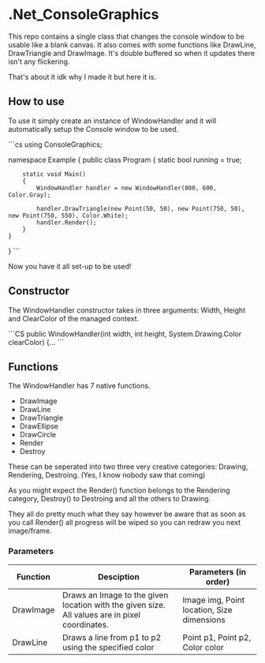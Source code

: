 # .Net_ConsoleGraphics
This repo contains a single class that changes the console window to be usable like a blank canvas.
It also comes with some functions like DrawLine, DrawTriangle and DrawImage.
It's double buffered so when it updates there isn't any flickering.

That's about it idk why I made it but here it is.

## How to use

To use it simply create an instance of WindowHandler and it will automatically setup the Console window to be used.

´´´cs
using ConsoleGraphics;

namespace Example
{
    public class Program
    {
        static bool running = true;

        static void Main()
        {
            WindowHandler handler = new WindowHandler(800, 600, Color.Gray);
            
            handler.DrawTriangle(new Point(50, 50), new Point(750, 50), new Point(750, 550), Color.White);
            handler.Render();
        }
    }
}
´´´

Now you have it all set-up to be used!

## Constructor

The WindowHandler constructor takes in three arguments: Width, Height and ClearColor of the managed context.

´´´CS
public WindowHandler(int width, int height, System.Drawing.Color clearColor)
{...
´´´

## Functions

The WindowHandler has 7 native functions.

- DrawImage
- DrawLine
- DrawTriangle
- DrawEllipse
- DrawCircle
- Render
- Destroy

These can be seperated into two three very creative categories: Drawing, Rendering, Destroing. (Yes, I know nobody saw that coming)

As you might expect the Render() function belongs to the Rendering category, Destroy() to Destroing and all the others to Drawing.

They all do pretty much what they say however be aware that as soon as you call Render() all progress will be wiped so you can redraw you next image/frame.

### Parameters

|Function|Desciption|Parameters (in order)|
|---|---|---|
|DrawImage|Draws an Image to the given location with the given size. All values are in pixel coordinates.|Image img, Point location, Size dimensions|
|DrawLine|Draws a line from p1 to p2 using the specified color|Point p1, Point p2, Color color|
